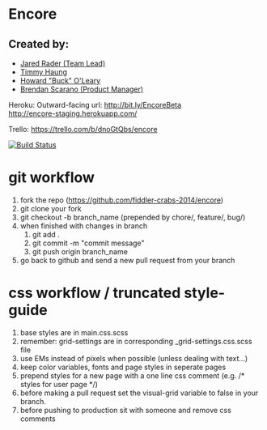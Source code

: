 Encore
==================

Created by:
-------------------
- [Jared Rader (Team Lead)](https://github.com/raderj89)
- [Timmy Haung](https://github.com/tihuan)
- [Howard "Buck" O'Leary](https://github.com/buck3000)
- [Brendan Scarano (Product Manager)](https://github.com/Onaracs)

Heroku: 
Outward-facing url: http://bit.ly/EncoreBeta    
http://encore-staging.herokuapp.com/

Trello: 
https://trello.com/b/dnoGtQbs/encore

[![Build Status](https://travis-ci.org/fiddler-crabs-2014/encore.svg?branch=master)](https://travis-ci.org/fiddler-crabs-2014/encore)

git workflow
============
1. fork the repo (https://github.com/fiddler-crabs-2014/encore)
2. git clone your fork
3. git checkout -b branch_name (prepended by chore/, feature/, bug/)
4. when finished with changes in branch
    1. git add .
    2. git commit -m "commit message"
    3. git push origin branch_name
5. go back to github and send a new pull request from your branch

css workflow / truncated style-guide
============
1. base styles are in main.css.scss
2. remember: grid-settings are in corresponding _grid-settings.css.scss file
3. use EMs instead of pixels when possible (unless dealing with text...)
4. keep color variables, fonts and page styles in seperate pages
5. prepend styles for a new page with a one line css comment (e.g. /* styles for user page */)
6. before making a pull request set the visual-grid variable to false in your branch.
7. before pushing to production sit with someone and remove css comments

